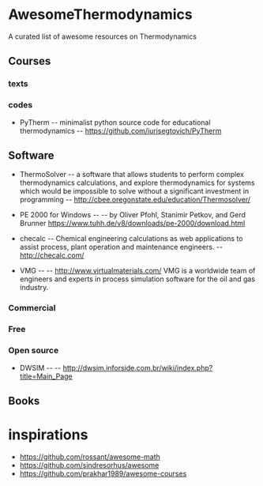 # AwesomeThermodynamics
A curated list of awesome resources on Thermodynamics

## Courses

### texts

### codes

* PyTherm -- minimalist python source code for educational thermodynamics -- https://github.com/iurisegtovich/PyTherm

## Software

* ThermoSolver -- a software that allows students to perform complex thermodynamics calculations, and explore thermodynamics for systems which would be impossible to solve without a significant investment in programming -- http://cbee.oregonstate.edu/education/Thermosolver/

* PE 2000 for Windows -- --
by Oliver Pfohl, Stanimir Petkov, and Gerd Brunner
https://www.tuhh.de/v8/downloads/pe-2000/download.html

* checalc -- Chemical engineering calculations as web applications to assist process, plant operation and maintenance engineers. -- http://checalc.com/

* VMG -- -- http://www.virtualmaterials.com/
VMG is a worldwide team of engineers and experts in process simulation software for the oil and gas industry. 

### Commercial

### Free

### Open source

* DWSIM -- -- http://dwsim.inforside.com.br/wiki/index.php?title=Main_Page


## Books

# inspirations
* https://github.com/rossant/awesome-math
* https://github.com/sindresorhus/awesome
* https://github.com/prakhar1989/awesome-courses
